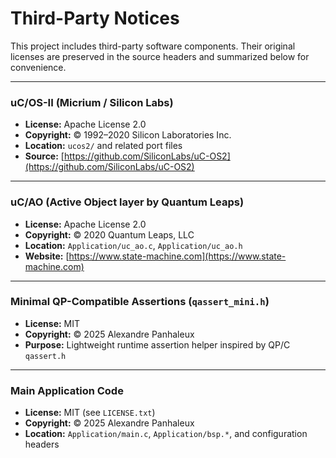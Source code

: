 # Third-Party Notices

This project includes third-party software components.
Their original licenses are preserved in the source headers
and summarized below for convenience.

---

### uC/OS-II (Micrium / Silicon Labs)
- **License:** Apache License 2.0  
- **Copyright:** © 1992–2020 Silicon Laboratories Inc.  
- **Location:** `ucos2/` and related port files  
- **Source:** [https://github.com/SiliconLabs/uC-OS2](https://github.com/SiliconLabs/uC-OS2)

---

### uC/AO (Active Object layer by Quantum Leaps)
- **License:** Apache License 2.0  
- **Copyright:** © 2020 Quantum Leaps, LLC  
- **Location:** `Application/uc_ao.c`, `Application/uc_ao.h`  
- **Website:** [https://www.state-machine.com](https://www.state-machine.com)

---

### Minimal QP-Compatible Assertions (`qassert_mini.h`)
- **License:** MIT  
- **Copyright:** © 2025 Alexandre Panhaleux  
- **Purpose:** Lightweight runtime assertion helper inspired by QP/C `qassert.h`

---

### Main Application Code
- **License:** MIT (see `LICENSE.txt`)  
- **Copyright:** © 2025 Alexandre Panhaleux  
- **Location:** `Application/main.c`, `Application/bsp.*`, and configuration headers
